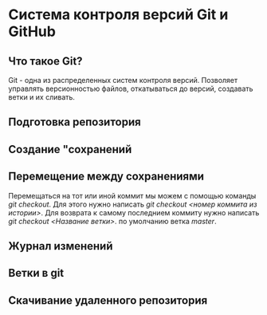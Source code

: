 # Система контроля версий Git и GitHub

## Что такое Git?
Git - одна из распределенных систем контроля версий. Позволяет управлять версионностью файлов, откатываться до версий, создавать ветки и их сливать.
## Подготовка репозитория

## Создание "сохранений 

## Перемещение между сохранениями 
 Перемещаться на тот или иной коммит мы можем с помощью команды *git checkout*. Для этого нужно написать *git checkout <номер коммита из истории>*. Для возврата к самому последнием коммиту нужно написать *git checkout <Название ветки>*. по умолчанию ветка *master*.
## Журнал изменений

## Ветки в git

## Скачивание удаленного репозитория
